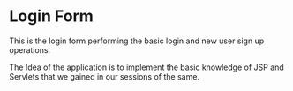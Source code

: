 # Login Form
This is the login form performing the basic login and new user sign up operations. 

The Idea of the application is to implement the basic knowledge of JSP and Servlets that we gained in our sessions of the same.
